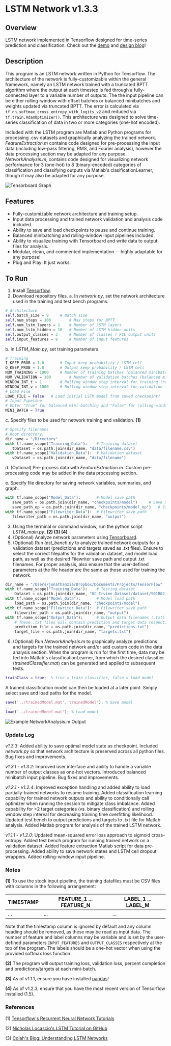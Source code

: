 # LSTM Network v1.3.3

## Overview
LSTM network implemented in Tensorflow designed for time-series prediction and classification. Check out the [demo](https://youtu.be/DSzegLte0Iw) and [design blog](https://www.jonzia.me/projects/lstm-tensorflow)!

## Description
This program is an LSTM network written in Python for Tensorflow. The architecture of the network is fully-customizable within the general framework, namely an LSTM network trained with a truncated BPTT algorithm where the output at each timestep is fed through a fully-connected layer to a variable number of outputs. The the input pipeline can be either rolling-window with offset batches or balanced minibatches and weights updated via truncated BPTT. The error is calculated via `tf.nn.softmax_cross_entropy_with_logits_v2` and reduced via `tf.train.AdamOptimizer()`. This architecture was designed to solve time-series classification of data in two or more categories (one-hot encoded).

Included with the LSTM program are Matlab and Python programs for processing .csv datasets and graphically analyzing the trained network. *FeatureExtraction.m* contains code designed for pre-processing the input data (including low-pass filtering, RMS, and Fourier analysis), however the data processing section may be adapted for any purpose. *NetworkAnalysis.m*, contains code designed for visualizing network performance for 3 (one-hot) to 8 (binary-encoded) categories of classification and classifying outputs via Matlab's clasificationLearner, though it may also be adapted for any purpose.

![Tensorboard Graph](https://raw.githubusercontent.com/jonzia/LSTM_Network/master/Media/Graph122.PNG)

## Features
- Fully-customizable network architecture and training setup.
- Input data processing and trained network validation and analysis code included.
- Ability to save and load checkpoints to pause and continue training.
- Balanced minibatching and rolling-window input pipelines included.
- Ability to visualize training with Tensorboard and write data to output files for analysis.
- Modular, clean, and commented implementation -- highly adaptable for any purpose!
- Plug and Play: It just works.

## To Run
1. Install [Tensorflow](https://www.tensorflow.org/install/).
2. Download repository files.
  a. In *network.py*, set the network architecture used in the training and test bench programs.
  ```python
# Architecture
self.batch_size = 9		# Batch size
self.num_steps = 100		# Max steps for BPTT
self.num_lstm_layers = 1	# Number of LSTM layers
self.num_lstm_hidden = 10	# Number of LSTM hidden units
self.output_classes = 3		# Number of classes / FCL output units
self.input_features = 9		# Number of input features
  ```
  b. In *LSTM_Main.py*, set training parameters.
  ```python
# Training
I_KEEP_PROB = 1.0		# Input keep probability / LSTM cell
O_KEEP_PROB = 1.0		# Output keep probability / LSTM cell
NUM_TRAINING = 1000		# Number of training batches (balanced minibatches)
NUM_VALIDATION = 100		# Number of validation batches (balanced minibatches)
WINDOW_INT_t = 1		# Rolling window step interval for training (rolling window)
WINDOW_INT_v = 1000		# Rolling window step interval for validation (rolling window)
# Load File
LOAD_FILE = False 	# Load initial LSTM model from saved checkpoint?
# Input Pipeline
# Enter "True" for balanced mini-batching and "False" for rolling-window
MINI_BATCH = True
  ```
  c. Specify files to be used for network training and validation. **(1)**
 ```python
# Specify filenames
# Root directory:
dir_name = "/Directory"
with tf.name_scope("Training_Data"):	# Training dataset
	tDataset = os.path.join(dir_name, "data/filename.csv")
with tf.name_scope("Validation_Data"):	# Validation dataset
	vDataset = os.path.join(dir_name, "data/filename")
 ```
  d. (Optional) Pre-process data with *FeatureExtraction.m*. Custom pre-processing code may be added in the data processing section.
  
  e. Specify file directory for saving network variables, summaries, and graph.
 ```python
with tf.name_scope("Model_Data"):		# Model save path
	save_path = os.path.join(dir_name, "checkpoints/model")		# Save model at each step
	save_path_op = os.path.join(dir_name, "checkpoints/model_op")	# Save optimal model
with tf.name_scope("Filewriter_Data"):	# Filewriter save path
	filewriter_path = os.path.join(dir_name, "output")
 ```
3. Using the terminal or command window, run the python script *LSTM_main.py*. **(2) (3) (4)**
4. (Optional) Analyze network parameters using [Tensorboard](https://www.tensorflow.org/get_started/summaries_and_tensorboard).
5. (Optional) Run *test_bench.py* to analyze trained network outputs for a validation dataset (predictions and targets saved as .txt files). Ensure to select the correct filepaths for the validation dataset, and model load path, as well as the desired Filewriter save path and output .txt filenames. For proper analysis, also ensure that the user-defined parameters at the file header are the same as those used for training the network.
```python
dir_name = "/Users/jonathanzia/Dropbox/Documents/Projects/TensorFlow"
with tf.name_scope("Training_Data"):	# Testing dataset
	Dataset = os.path.join(dir_name, "UC Irvine Dataset/dataset/S01R02_lpf.csv")
with tf.name_scope("Model_Data"):		# Model load path
	load_path = os.path.join(dir_name, "checkpoints/model")
with tf.name_scope("Filewriter_Data"):	# Filewriter save path
	filewriter_path = os.path.join(dir_name, "output")
with tf.name_scope("Output_Data"):		# Output data filenames (.txt)
	# These .txt files will contain prediction and target data respectively for Matlab analysis
	prediction_file = os.path.join(dir_name, "predictions.txt")
	target_file = os.path.join(dir_name, "targets.txt")
```
6. (Optional) Run *NetworkAnalysis.m* to graphically analyze predictions and targets for the trained network and/or add custom code in the data analysis section. When the program is run for the first time, data may be fed into Matlab's classificationLearner, from which the desired classifier (_trainedClassifier.mat_) can be generated and applied to subsequent tests.
```matlab
trainClass = true;  % true = train classifier, false = load model
```
A trained classification model can then be loaded at a later point. Simply select save and load paths for the model.
```matlab
save('../trainedModel.mat','trainedModel'); % Save model
...
load('../trainedModel.mat'); % Load model
```

![Example NetworkAnalysis.m Output](https://raw.githubusercontent.com/jonzia/LSTM_Network/master/Media/ExamplePredictionAnalysis.png)

### Update Log
_v1.3.3_: Added ability to save optimal model state as checkpoint. Included *network.py* so that network architecture is preserved across all python files. Bug fixes and improvements.

_v1.3.1_ - _v1.3.2_: Improved user interface and ability to handle a variable number of output classes as one-hot vectors. Introduced balanced minibatch input pipeline. Bug fixes and improvements.

_v1.2.1_ - _v1.2.4_: Improved exception handling and added ability to load partially-trained networks to resume training. Added classification learning capability for trained network outputs and ability to conditionally call optimizer when running the session to mitigate class imbalance. Added capability for >2 target categories (vs. binary classification) and rolling window step interval for decreasing training time overfitting likelihood. Updated test bench to output predictions and targets to .txt file for Matlab analysis. Added Matlab program for analysis of the trained LSTM network.

_v1.1.1_ - _v1.2.0_: Updated mean-squared error loss approach to sigmoid cross-entropy. Added test bench program for running trained network on a validation dataset. Added feature extraction Matlab script for data pre-processing. Added ability to save network states and LSTM cell dropout wrappers. Added rolling-window input pipeline.

### Notes
**(1)** To use the stock input pipeline, the training datafiles must be CSV files with columns in the following arrangement:

TIMESTAMP | FEATURE_1 ... FEATURE_N | LABEL_1 ... LABEL_M
----------|-------------------------|------
... | ... | ...

Note that the timestamp column is ignored by default and any column heading should be removed, as these may be read as input data. The number of feature and label columns may be variable and is set by the user-defined parameters `INPUT_FEATURES` and `OUTPUT_CLASSES` respectively at the top of the program. The labels should be a one-hot vector when using the provided softmax loss function.

**(2)** The program will output training loss, validation loss, percent completion and predictions/targets at each mini-batch.

**(3)** As of v1.1.1, ensure you have installed [pandas](https://pandas.pydata.org/pandas-docs/stable/install.html)!

**(4)** As of v1.2.3, ensure that you have the most recent version of Tensorflow installed (1.5).

### References
(1) [Tensorflow's Recurrent Neural Network Tutorials](https://www.tensorflow.org/tutorials/recurrent)

(2) [Nicholas Locascio's LSTM Tutorial on GitHub](https://github.com/nicholaslocascio/bcs-lstm/blob/master/Lab.ipynb)

(3) [Colah's Blog: Understanding LSTM Networks](http://colah.github.io/posts/2015-08-Understanding-LSTMs/)
